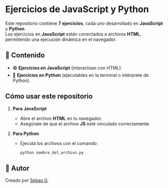# Ejercicios de JavaScript y Python

Este repositorio contiene **7 ejercicios**, cada uno desarrollado en **JavaScript** y **Python**.  
Los ejercicios en **JavaScript** están conectados a archivos **HTML**, permitiendo una ejecución dinámica en el navegador.

## 📂 Contenido
- 🟢 **Ejercicios en JavaScript** (interactúan con HTML).  
- 🐍 **Ejercicios en Python** (ejecutables en la terminal o intérprete de Python).  

##  Cómo usar este repositorio
1. **Para JavaScript**  
   - Abre el archivo **HTML** en tu navegador.  
   - Asegúrate de que el archivo **JS** esté vinculado correctamente.  
   
2. **Para Python**  
   - Ejecuta los archivos con el comando:  
     ```sh
     python nombre_del_archivo.py
     ```

## 📌 Autor
Creado por [Sebas G](https://github.com/Sh4rKYCode).  

